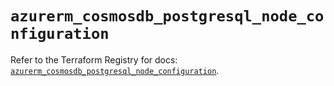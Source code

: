 # `azurerm_cosmosdb_postgresql_node_configuration`

Refer to the Terraform Registry for docs: [`azurerm_cosmosdb_postgresql_node_configuration`](https://registry.terraform.io/providers/hashicorp/azurerm/4.37.0/docs/resources/cosmosdb_postgresql_node_configuration).
